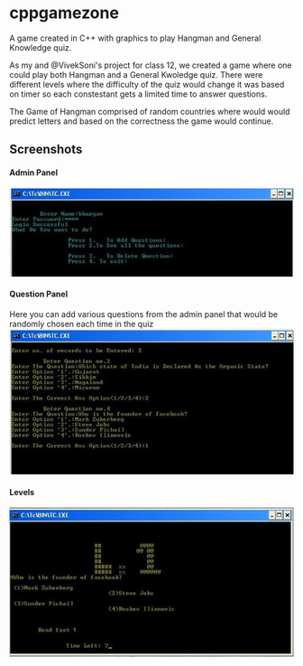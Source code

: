 # cppgamezone
A game created in C++ with graphics to play Hangman and General Knowledge quiz.

As my and @VivekSoni's project for class 12, we created a game where one could play both Hangman and a General Kwoledge quiz. There were different levels where the difficulty of the quiz would change it was based on timer so each constestant gets a limited time to answer questions. 

The Game of Hangman comprised of random countries where would would predict letters and based on the correctness the game would continue. 

## Screenshots

#### Admin Panel
![ Admin panel ](https://raw.githubusercontent.com/bhargavyagnik/cppgamezone/main/img/admin.jpg)

#### Question Panel
Here you can add various questions from the admin panel that would be randomly chosen each time in the quiz
![ Question panel ](https://raw.githubusercontent.com/bhargavyagnik/cppgamezone/main/img/saveques.jpg)

#### Levels
![ Level1 ](https://raw.githubusercontent.com/bhargavyagnik/cppgamezone/main/img/level1.jpg)
